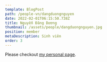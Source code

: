 ```yaml
---
template: BlogPost
path: /people-vn/dangduongnguyen
date: 2022-02-01T06:15:50.738Z
title: Nguyễn Đăng Dương
thumbnail: /assets/people/dangduongnguyen.jpg
position: member
metaDescription: Sinh viên
order: 3
---
```


Please checkout [my personal page](https://www.linkedin.com/in/d%C6%B0%C6%A1ng-nguy%E1%BB%85n-%C4%91%C4%83ng-7ba5222a7/).

